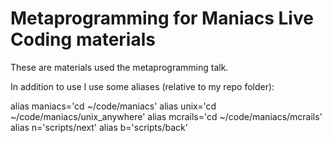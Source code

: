 # Metaprogramming for Maniacs Live Coding materials

These are materials used the metaprogramming talk.

In addition to use I use some aliases (relative to my repo folder):

alias maniacs='cd ~/code/maniacs'
alias unix='cd ~/code/maniacs/unix_anywhere'
alias mcrails='cd ~/code/maniacs/mcrails'
alias n='scripts/next'
alias b='scripts/back'